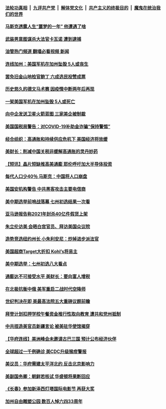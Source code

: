 ####  [法轮功真相](../../../../basic/blob/master/README.md?t=06092302) &nbsp;|&nbsp; [九评共产党](../../../../9ping.md/blob/master/README.md?t=06092302) &nbsp;|&nbsp; [解体党文化](../../../../jtdwh.md/blob/master/README.md?t=06092302)  &nbsp;|&nbsp; [共产主义的终极目的](../../../../gczydzjmd.md/blob/master/README.md?t=06092302) &nbsp;|&nbsp; [魔鬼在统治我们的世界](../../../../mgztzwmdsj.md/blob/master/README.md?t=06092302) 

#### [马斯克透露人生“噩梦的一年” 他遭遇了啥](../pages/prog203/a103451305.md?t=06092302) 

#### [武装男意图谋杀大法官卡瓦诺 遭到逮捕](../pages/prog203/a103450981.md?t=06092302) 

#### [油管热门频道 翻墙必看视频 新闻](http://45.76.130.85:81/youtube.html?06092302)

#### [连线加州：美国军机在加州坠毁 5人或丧生](../pages/prog203/a103450819.md?t=06092302) 

#### [罢免旧金山地检官鲍丁 六成选民投赞成票](../pages/prog203/a103450832.md?t=06092302) 

#### [历史悠久的德文马术赛 因疫情中断两年后再现](../pages/prog203/a103450841.md?t=06092302) 

#### [一架美国军机在加州坠毁 5人或死亡](../pages/prog203/a103450656.md?t=06092302) 

#### [向中企发送卫星火箭蓝图 三家美企被制裁](../pages/prog203/a103450607.md?t=06092302) 

#### [美国国税局警告：对COVID-19补助金诈骗“保持警惕”](../pages/prog203/a103450609.md?t=06092302) 

#### [经合组织：高通胀和持续供应危机下 美国经济将放缓](../pages/prog203/a103450572.md?t=06092302) 

#### [美财长：削减中国关税非缓解高通胀的灵丹妙药](../pages/prog203/a103450504.md?t=06092302) 

#### [【短讯】晶片短缺推高美通膨 耶伦呼吁加大半导体投资](../pages/prog203/a103450481.md?t=06092302) 

#### [每代人口少40％ 马斯克：中国将人口崩盘](../pages/prog203/a103450479.md?t=06092302) 

#### [美国安机构警告 中共黑客攻击主要电信商](../pages/prog203/a103450362.md?t=06092302) 

#### [美中期选举前哨战落幕 七州初选结果一次看](../pages/prog203/a103450460.md?t=06092302) 

#### [亚马逊报告称2021年封杀40亿件假货上架](../pages/prog203/a103450387.md?t=06092302) 

#### [朱立伦访美 会晤白宫官员、拜访美国众议院](../pages/prog203/a103450138.md?t=06092302) 

#### [造势竞选纽约州长 小朱利安尼：炒掉进步派法官](../pages/prog203/a103449875.md?t=06092302) 

#### [美国超商Target大折扣 Kohl’s将易主](../pages/prog203/a103449880.md?t=06092302) 

#### [美中期选举：七州初选八大看点](../pages/prog203/a103449812.md?t=06092302) 

#### [通膨达不可接受水平 美财长：要向富人增税](../pages/prog203/a103449728.md?t=06092302) 

#### [在北极抗衡中俄 美军重启二战时代空降师](../pages/prog203/a103449730.md?t=06092302) 

#### [世纪判决在即 美最高法院五大重磅议题前瞻](../pages/prog203/a103449750.md?t=06092302) 

#### [拜登计划扣押学校午餐资金推行性取向教育 遭共和党州抵制](../pages/prog203/a103449601.md?t=06092302) 

#### [中共捏造美官员新疆言论 被美驻华使馆揭穿](../pages/prog203/a103449536.md?t=06092302) 

#### [【华府连线】美洲峰会未邀请古巴三国 预计公布经济伙伴](../pages/prog203/a103449483.md?t=06092302) 

#### [全球超过一千例确诊 美CDC升级猴痘警报](../pages/prog203/a103449356.md?t=06092302) 

#### [美议员：华府需建太平洋北约 反击北京影响力](../pages/prog203/a103449422.md?t=06092302) 

#### [美副国务卿：朝鲜若核试 华盛顿将果断回应](../pages/prog203/a103449287.md?t=06092302) 

#### [《长春》参加新泽西灯塔国际电影节 再获大奖](../pages/prog203/a103449323.md?t=06092302) 

#### [加州自由雕塑公园 数百人悼六四33周年](../pages/prog203/a103449171.md?t=06092302) 

<img src='http://gfw-breaker.win/goodnews/indexes/prog203.md' width='0px' height='0px'/>
